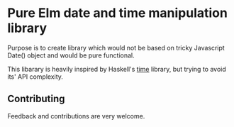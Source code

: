 # Pure Elm date and time manipulation library

Purpose is to create library which would not be based on tricky Javascript Date() object and would be pure functional.

This libarary is heavily inspired by Haskell's [time](https://hackage.haskell.org/package/time) library, but trying to avoid its' API complexity.

## Contributing

Feedback and contributions are very welcome.
